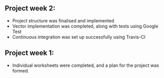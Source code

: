 ## Project week 2:

- Project structure was finalised and implemented
- Vector implementation was completed, along with tests using Google Test
- Continuous integration was set up successfully using Travis-CI


## Project week 1:

- Individual worksheets were completed, and a plan for the project was formed.